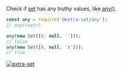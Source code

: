 Check if [set] has any truthy values, like [any()].

```javascript
const any = require('@extra-set/any');
// any(<set>)

any(new Set([0, null, '']));
// false
any(new Set([0, null, 'x']));
// true
```


[![extra-set](https://i.imgur.com/MCb8pjO.jpg)](https://www.npmjs.com/package/extra-set)

[set]: https://developer.mozilla.org/en-US/docs/Web/JavaScript/Reference/Global_Objects/Set
[any()]: https://docs.python.org/3/library/functions.html#any
